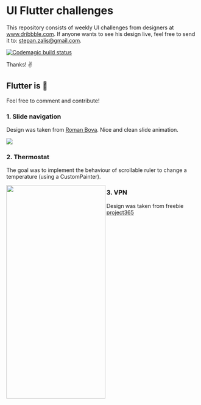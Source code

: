 # UI Flutter challenges

This repository consists of weekly UI challenges from designers at www.dribbble.com.
If anyone wants to see his design live, feel free to send it to: stepan.zalis@gmail.com. 

[![Codemagic build status](https://api.codemagic.io/apps/5c0770552e0492001c5c5782/5c0770552e0492001c5c5781/status_badge.svg)](https://codemagic.io/apps/5c0770552e0492001c5c5782/5c0770552e0492001c5c5781/latest_build)

Thanks! :v:

## Flutter is :blue_heart:

Feel free to comment and contribute!


### 1. Slide navigation
Design was taken from [Roman Bova](https://dribbble.com/shots/3925867-Activity-Feed-Daily-UI-047-Freebie). Nice and clean slide animation.
  
 <a href="https://imgflip.com/gif/2lu0tr"><img src="https://i.imgflip.com/2lu0tr.gif"/></a>


### 2. Thermostat
The goal was to implement the behaviour of scrollable ruler to change a temperature (using a CustomPainter).
  
  <img src="https://github.com/stepanzalis/ui_challenge_flutter/blob/master/temp_slider/screenshot.png" align="left" height="560" width="260">


### 3. VPN 
Design was taken from freebie [project365](https://project365.design/2018/10/05/day-278-vpn-mobile-app-ui-kit-sketch-freebie/)
